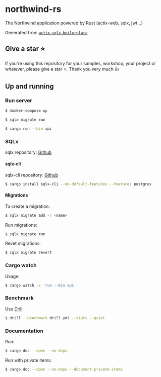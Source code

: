 # northwind-rs

The Northwind application powered by Rust (actix-web, sqlx, jwt...)

Generated from [`actix-sqlx-boilerplate`](https://github.com/fabienbellanger/actix-sqlx-boilerplate)

## Give a star ⭐

If you're using this repository for your samples, workshop, your project or whatever, please give a star ⭐. Thank you very much :+1:

## Up and running

### Run server

```bash
$ docker-compose up
```

```bash
$ sqlx migrate run
```

```bash
$ cargo run --bin api
```

### SQLx

sqlx repository: [Github](https://github.com/launchbadge/sqlx)
#### sqlx-cli

sqlx-cli repository: [Github](https://github.com/launchbadge/sqlx/tree/master/sqlx-cli)

```bash
$ cargo install sqlx-cli --no-default-features --features postgres
```

#### Migrations

To create a migration:

```bash
$ sqlx migrate add -r <name>
```

Run migrations:

```bash
$ sqlx migrate run
```

Revet migrations:

```bash
$ sqlx migrate revert
```

### Cargo watch

Usage:

```bash
$ cargo watch -x 'run --bin api'
```

### Benchmark

Use [Drill](https://github.com/fcsonline/drill)

```bash
$ drill --benchmark drill.yml --stats --quiet
```

### Documentation

Run:

```bash
$ cargo doc --open --no-deps
```

Run with private items:

```bash
$ cargo doc --open --no-deps --document-private-items
```
